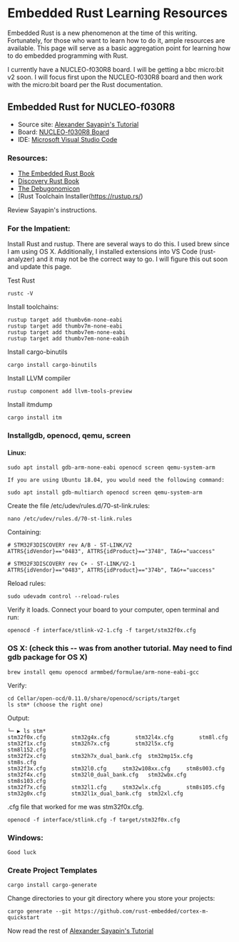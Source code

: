 # Embedded Rust Learning Resources

Embedded Rust is a new phenomenon at the time of this writing.  Fortunately, for those who want to learn how to do it, 
ample resources are available.  This page will serve as a basic aggregation point for learning how to do embedded programming with Rust.

I currently have a NUCLEO-f030R8 board.  I will be getting a bbc micro:bit v2 soon.  I will focus first upon the NUCLEO-f030R8 board and then work with the micro:bit board per the Rust documentation.

## Embedded Rust for NUCLEO-f030R8

* Source site:  [Alexander Sayapin's Tutorial](https://alstutor.work/nucleo-f030r8-embedded-rust-quick-start-tutorial-part-1.html)
* Board:  [NUCLEO-f030R8 Board](https://www.st.com/en/evaluation-tools/nucleo-f030r8.html)
* IDE:  [Microsoft Visual Studio Code](https://code.visualstudio.com/)

### Resources:

* [The Embedded Rust Book](https://docs.rust-embedded.org/book/intro/index.html)
* [Discovery Rust Book](https://docs.rust-embedded.org/discovery/)
* [The Debugonomicon](https://github.com/rust-embedded/debugonomicon)
* [Rust Toolchain Installer(https://rustup.rs/)

Review Sayapin's instructions.  

### For the Impatient:

Install Rust and rustup.  There are several ways to do this.  I used brew since I am using OS X.  Additionally, I installed extensions into VS Code (rust-analyzer) and it may not be the correct way to go.  I will figure this out soon and update this page.



Test Rust
```
rustc -V
```
Install toolchains:
```
rustup target add thumbv6m-none-eabi
rustup target add thumbv7m-none-eabi
rustup target add thumbv7em-none-eabi
rustup target add thumbv7em-none-eabih
```

Install cargo-binutils
```
cargo install cargo-binutils
```

Install LLVM compiler
```
rustup component add llvm-tools-preview
```

Install itmdump
```
cargo install itm
```

### Installgdb, openocd, qemu, screen
#### **Linux:**
```
sudo apt install gdb-arm-none-eabi openocd screen qemu-system-arm

If you are using Ubuntu 18.04, you would need the following command:

sudo apt install gdb-multiarch openocd screen qemu-system-arm
```

Create the file /etc/udev/rules.d/70-st-link.rules:
```
nano /etc/udev/rules.d/70-st-link.rules
```
Containing:
```
# STM32F3DISCOVERY rev A/B - ST-LINK/V2
ATTRS{idVendor}=="0483", ATTRS{idProduct}=="3748", TAG+="uaccess"

# STM32F3DISCOVERY rev C+ - ST-LINK/V2-1
ATTRS{idVendor}=="0483", ATTRS{idProduct}=="374b", TAG+="uaccess"
```

Reload rules:
```
sudo udevadm control --reload-rules
```

Verify it loads.  Connect your board to your computer, open terminal and run:
```
openocd -f interface/stlink-v2-1.cfg -f target/stm32f0x.cfg
```


### **OS X:** (check this -- was from another tutorial.  May need to find gdb package for OS X)
```
brew install qemu openocd armmbed/formulae/arm-none-eabi-gcc
```

Verify:
```
cd Cellar/open-ocd/0.11.0/share/openocd/scripts/target
ls stm* (choose the right one)
```
Output:

```$ /usr/local/Cellar/open-ocd/0.11.0/share/openocd/scripts/target
└─ ▶ ls stm*
stm32f0x.cfg		stm32g4x.cfg		stm32l4x.cfg		stm8l.cfg
stm32f1x.cfg		stm32h7x.cfg		stm32l5x.cfg		stm8l152.cfg
stm32f2x.cfg		stm32h7x_dual_bank.cfg	stm32mp15x.cfg		stm8s.cfg
stm32f3x.cfg		stm32l0.cfg		stm32w108xx.cfg		stm8s003.cfg
stm32f4x.cfg		stm32l0_dual_bank.cfg	stm32wbx.cfg		stm8s103.cfg
stm32f7x.cfg		stm32l1.cfg		stm32wlx.cfg		stm8s105.cfg
stm32g0x.cfg		stm32l1x_dual_bank.cfg	stm32xl.cfg
```
.cfg file that worked for me was stm32f0x.cfg.

```
openocd -f interface/stlink.cfg -f target/stm32f0x.cfg
```

### Windows:
```
Good luck
```

### Create Project Templates

```
cargo install cargo-generate
```

Change directories to your git directory where you store your projects:
```
cargo generate --git https://github.com/rust-embedded/cortex-m-quickstart
```

Now read the rest of [Alexander Sayapin's Tutorial](https://alstutor.work/nucleo-f030r8-embedded-rust-quick-start-tutorial-part-1.html)
